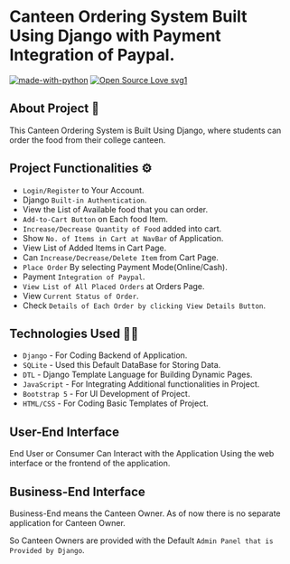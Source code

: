 # Canteen Ordering System Built Using Django with Payment Integration of Paypal.


[![made-with-python](https://img.shields.io/badge/Made%20with-Python-1f425f.svg)](https://www.python.org/)
[![Open Source Love svg1](https://badges.frapsoft.com/os/v1/open-source.svg?v=103)](https://github.com/ellerbrock/open-source-badges/)

## About Project 📄
This Canteen Ordering System is Built Using Django, where students can order the food from their college canteen.

## Project Functionalities ⚙
  - `Login/Register` to Your Account.
  - Django `Built-in Authentication`.
  - View the List of Available food that you can order.
  - `Add-to-Cart Button` on Each food Item.
  - `Increase/Decrease Quantity of Food` added into cart.
  - Show `No. of Items in Cart at NavBar` of Application.
  - View List of Added Items in Cart Page.
  - Can `Increase/Decrease/Delete Item` from Cart Page.
  - `Place Order` By selecting Payment Mode(Online/Cash).
  - Payment `Integration of Paypal`.
  - `View List of All Placed Orders` at Orders Page.
  - View `Current Status of Order`.
  - Check `Details of Each Order by clicking View Details Button`.

## Technologies Used 👨‍💻
- `Django` - For Coding Backend of Application.
- `SQLite` - Used this Default DataBase for Storing Data.
- `DTL` - Django Template Language for Building Dynamic Pages.
- `JavaScript` - For Integrating Additional functionalities in Project.
- `Bootstrap 5` - For UI Development of Project.
- `HTML/CSS` - For Coding Basic Templates of Project.

## User-End Interface
End User or Consumer Can Interact with the Application Using the web interface or the frontend of the application. 

## Business-End Interface
Business-End means the Canteen Owner. As of now there is no separate application for Canteen Owner.

So Canteen Owners are provided with the Default `Admin Panel that is Provided by Django`.





